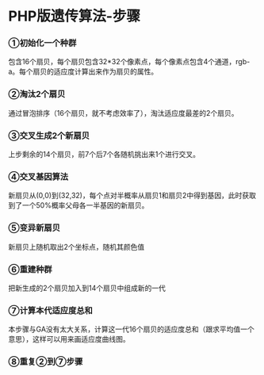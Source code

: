 # PHP版遗传算法-步骤
### ①初始化一个种群
包含16个扇贝，每个扇贝包含32*32个像素点，每个像素点包含4个通道，rgb-a。每个扇贝的适应度计算出来作为扇贝的属性。
### ②淘汰2个扇贝
通过冒泡排序（16个扇贝，就不考虑效率了），淘汰适应度最差的2个扇贝。
### ③交叉生成2个新扇贝
上步剩余的14个扇贝，前7个后7个各随机挑出来1个进行交叉。
### ④交叉基因算法
新扇贝从(0,0)到(32,32)，每个点对半概率从扇贝1和扇贝2中得到基因，此时获取到了一个50%概率父母各一半基因的新扇贝。
### ⑤变异新扇贝
新扇贝上随机取出2个坐标点，随机其颜色值
### ⑥重建种群
把新生成的2个扇贝加入到14个扇贝中组成新的一代
### ⑦计算本代适应度总和
本步骤与GA没有太大关系，计算这一代16个扇贝的适应度总和（跟求平均值一个意思），这样可以用来画适应度曲线图。
### ⑧重复②到⑦步骤